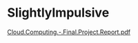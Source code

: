 # SlightlyImpulsive
[Cloud.Computing.-.Final.Project.Report.pdf](https://github.com/user-attachments/files/16741575/Cloud.Computing.-.Final.Project.Report.pdf)
